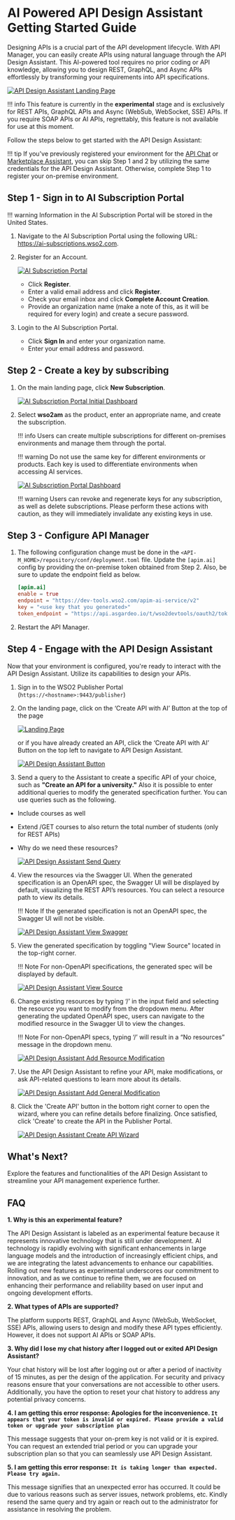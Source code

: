 # AI Powered API Design Assistant Getting Started Guide

Designing APIs is a crucial part of the API development lifecycle. With API Manager, you can easily create APIs using natural language through the API Design Assistant. This AI-powered tool requires no prior coding or API knowledge, allowing you to design REST, GraphQL, and Async APIs effortlessly by transforming your requirements into API specifications.

[![API Design Assistant Landing Page]({{base_path}}/assets/img/design/create-api-with-ai/welcome-page.png)]({{base_path}}/assets/img/design/create-api-with-ai/welcome-page.png)

!!! info
    This feature is currently in the **experimental** stage and is exclusively for REST APIs, GraphQL APIs and Async (WebSub, WebSocket, SSE) APIs. If you require SOAP APIs or AI APIs, regrettably, this feature is not available for use at this moment.

Follow the steps below to get started with the API Design Assistant:

!!! tip
    If you've previously registered your environment for the [API Chat]({{base_path}}/consume/invoke-apis/invoke-apis-using-tools/test-apis-with-apichat) or [Marketplace Assistant]({{base_path}}/consume/discover-apis/marketplace-assistant), you can skip Step 1 and 2 by utilizing the same credentials for the API Design Assistant. Otherwise, complete Step 1 to register your on-premise environment.

## Step 1 - Sign in to AI Subscription Portal

!!! warning
        Information in the AI Subscription Portal will be stored in the United States.

1. Navigate to the AI Subscription Portal using the following URL: <a href="https://ai-subscriptions.wso2.com">https://ai-subscriptions.wso2.com</a>.

2. Register for an Account.

   [![AI Subscription Portal]({{base_path}}/assets/img/observe/ai-subscription-portal.png)]({{base_path}}/assets/img/observe/ai-subscription-portal.png)

   - Click **Register**.
   - Enter a valid email address and click **Register**.
   - Check your email inbox and click **Complete Account Creation**.
   - Provide an organization name (make a note of this, as it will be required for every login) and create a secure password.

3. Login to the AI Subscription Portal.

   - Click **Sign In** and enter your organization name.
   - Enter your email address and password.

## Step 2 - Create a key by subscribing

1. On the main landing page, click **New Subscription**.

      [![AI Subscription Portal Initial Dashboard]({{base_path}}/assets/img/observe/ai-subscription-portal-2.png)]({{base_path}}/assets/img/observe/ai-subscription-portal-2.png)

2. Select **wso2am** as the product, enter an appropriate name, and create the subscription.

    !!! info
        Users can create multiple subscriptions for different on-premises environments and manage them through the portal.

    !!! warning
        Do not use the same key for different environments or products. Each key is used to differentiate environments when accessing AI services.

    [![AI Subscription Portal Dashboard]({{base_path}}/assets/img/observe/ai-subscription-portal-3.png)]({{base_path}}/assets/img/observe/ai-subscription-portal-3.png)

    !!! warning
        Users can revoke and regenerate keys for any subscription, as well as delete subscriptions. Please perform these actions with caution, as they will immediately invalidate any existing keys in use.

## Step 3 - Configure API Manager

1. The following configuration change must be done in the `<API-M_HOME>/repository/conf/deployment.toml` file. Update the `[apim.ai]` config by providing the on-premise token obtained from Step 2. Also, be sure to update the endpoint field as below.

      ```toml
      [apim.ai]
      enable = true
      endpoint = "https://dev-tools.wso2.com/apim-ai-service/v2"
      key = "<use key that you generated>"
      token_endpoint = "https://api.asgardeo.io/t/wso2devtools/oauth2/token"
      ```

2. Restart the API Manager.

## Step 4 - Engage with the API Design Assistant

Now that your environment is configured, you're ready to interact with the API Design Assistant. Utilize its capabilities to design your APIs.

1.  Sign in to the WSO2 Publisher Portal (`https://<hostname>:9443/publisher`)

2.  On the landing page, click on the ‘Create API with AI’ Button at the top of the page 

    [![Landing Page]({{base_path}}/assets/img/design/create-api-with-ai/landing-page.png)]({{base_path}}/assets/img/design/create-api-with-ai/landing-page.png)
    
    or if you have already created an API, click the ‘Create API with AI’ Button on the top left to navigate to API Design Assistant.

    [![API Design Assistant Button]({{base_path}}/assets/img/design/create-api-with-ai/api-design-assistant-button.png)]({{base_path}}/assets/img/design/create-api-with-ai/api-design-assistant-button.png)

3. Send a query to the Assistant to create a specific API of your choice, such as **"Create an API for a university."** Also it is possible to enter additional queries to modify the generated specification further. You can use queries such as the following. 
- Include courses as well
- Extend /GET courses to also return the total number of students (only for REST APIs)
- Why do we need these resources?

    [![API Design Assistant Send Query]({{base_path}}/assets/img/design/create-api-with-ai/send-query.png)]({{base_path}}/assets/img/design/create-api-with-ai/send-query.png)

4. View the resources via the Swagger UI. When the generated specification is an OpenAPI spec, the Swagger UI will be displayed by default, visualizing the REST API’s resources. You can select a resource path to view its details.

    !!! Note
    If the generated specification is not an OpenAPI spec, the Swagger UI will not be visible.

    [![API Design Assistant View Swagger]({{base_path}}/assets/img/design/create-api-with-ai/view-swagger.png)]({{base_path}}/assets/img/design/create-api-with-ai/view-swagger.png)

5. View the generated specification by toggling "View Source" located in the top-right corner.

    !!! Note
    For non-OpenAPI specifications, the generated spec will be displayed by default.

    [![API Design Assistant View Source]({{base_path}}/assets/img/design/create-api-with-ai/view-source.png)]({{base_path}}/assets/img/design/create-api-with-ai/view-source.png)

6. Change existing resources by typing ‘/’ in the input field and selecting the resource you want to modify from the dropdown menu. After generating the updated OpenAPI spec, users can navigate to the modified resource in the Swagger UI to view the changes.

    !!! Note
    For non-OpenAPI specs, typing ‘/’ will result in a “No resources” message in the dropdown menu.

    [![API Design Assistant Add Resource Modification]({{base_path}}/assets/img/design/create-api-with-ai/add-resource-modification.png)]({{base_path}}/assets/img/design/create-api-with-ai/add-resource-modification.png)

7. Use the API Design Assistant to refine your API, make modifications, or ask API-related questions to learn more about its details.

    [![API Design Assistant Add General Modification]({{base_path}}/assets/img/design/create-api-with-ai/add-general-modification.png)]({{base_path}}/assets/img/design/create-api-with-ai/add-general-modification.png)

8. Click the 'Create API' button in the bottom right corner to open the wizard, where you can refine details before finalizing. Once satisfied, click 'Create' to create the API in the Publisher Portal.

    [![API Design Assistant Create API Wizard]({{base_path}}/assets/img/design/create-api-with-ai/create-api-wizard.png)]({{base_path}}/assets/img/design/create-api-with-ai/create-api-wizard.png)

## What's Next?

Explore the features and functionalities of the API Design Assistant to streamline your API management experience further.

## FAQ

**1. Why is this an experimental feature?**

The API Design Assistant is labeled as an experimental feature because it represents innovative technology that is still under development. AI technology is rapidly evolving with significant enhancements in large language models and the introduction of increasingly efficient chips, and we are integrating the latest advancements to enhance our capabilities. Rolling out new features as experimental underscores our commitment to innovation, and as we continue to refine them, we are focused on enhancing their performance and reliability based on user input and ongoing development efforts.

**2. What types of APIs are supported?**

The platform supports REST, GraphQL and Async (WebSub, WebSocket, SSE) APIs, allowing users to design and modify these API types efficiently. However, it does not support AI APIs or SOAP APIs.

**3. Why did I lose my chat history after I logged out or exited API Design Assistant?**

Your chat history will be lost after logging out or after a period of inactivity of 15 minutes, as per the design of the application. For security and privacy reasons ensure that your conversations are not accessible to other users. Additionally, you have the option to reset your chat history to address any potential privacy concerns.

**4. I am getting this error response: Apologies for the inconvenience. `It appears that your token is invalid or expired. Please provide a valid token or upgrade your subscription plan `**

This message suggests that your on-prem key is not valid or it is expired. You can request an extended trial period or you can upgrade your subscription plan so that you can seamlessly use API Design Assistant.

**5. I am getting this error response: `It is taking longer than expected. Please try again. `**

This message signifies that an unexpected error has occurred. It could be due to various reasons such as server issues, network problems, etc. Kindly resend the same query and try again or reach out to the administrator for assistance in resolving the problem.
